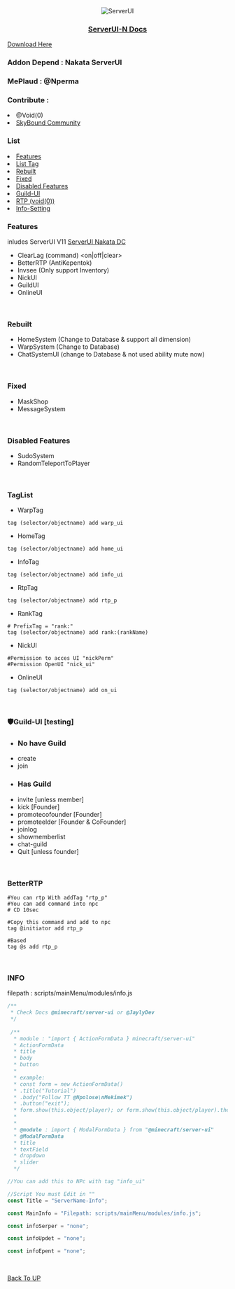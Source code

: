 <div align="center">
  <img src="https://github.com/Kocaki182/ServerUI-N/assets/129764133/6b6b60f5-d2d3-4040-b8fa-067105c0154a" alt="ServerUI"/>
  <h3 align="center"><u>ServerUI-N Docs</u></h3>
</div>
<a href="https://www.mediafire.com/file/p3rckno81pwl1c7/SERVER_UI_N_V14.zip/file">Download Here</a>
<h3>Addon Depend : Nakata ServerUI</h3>
<h3>MePlaud : @Nperma</h3>
<h3>Contribute :</h3>
<li><a>@Void(0)</a></li>
<li><a href="https://discord.gg/mgMdzHZe">SkyBound Community</a></li>


<detail>
<h3>List</h3>
<li><a href="#features">Features</a></li>
<li><a href="#taglist">List Tag</a></li>
<li><a href="#rebuilt">Rebuilt</a></li>
<li><a href="#fixed">Fixed</a></li>
<li><a href="#disabled-features">Disabled Features</a></li>
<li>
<a href="#guild-ui-testing">Guild-UI</a>
</li>
<li><a href="#betterrtp">RTP (void(0))</a></li>
<li><a href="#info">Info-Setting</a></li>
</detail>

### Features
inludes ServerUI V11 [ServerUI Nakata DC](https://discord.gg/pwfPKMpx)
- ClearLag (command) <on|off|clear>
- BetterRTP (AntiKepentok)
- Invsee (Only support Inventory)
- NickUI
- GuildUI
- OnlineUI
<br />

### Rebuilt
- HomeSystem (Change to Database & support all dimension)
- WarpSystem (Change to Database)
- ChatSystemUI (change to Database & not used ability mute now)
<br />

### Fixed
- MaskShop
- MessageSystem
<br />

### Disabled Features
- SudoSystem
- RandomTeleportToPlayer
<br />

### TagList
- WarpTag
```mcfunction
tag (selector/objectname) add warp_ui
```
- HomeTag
```mcfunction
tag (selector/objectname) add home_ui
```
- InfoTag
```mcfunction
tag (selector/objectname) add info_ui
```
- RtpTag
```mcfunction
tag (selector/objectname) add rtp_p
```
- RankTag
```mcfunction
# PrefixTag = "rank:"
tag (selector/objectname) add rank:(rankName)
```
- NickUI
```mcfunction
#Permission to acces UI "nickPerm"
#Permission OpenUI "nick_ui"
```
- OnlineUI
```mcfunction
tag (selector/objectname) add on_ui
```
<br />

### 🛡Guild-UI [testing]
- ### No have Guild
- create
- join
- ### Has Guild
- invite [unless member]
- kick [Founder]
- promotecofounder [Founder]
- promoteelder [Founder & CoFounder]
- joinlog
- showmemberlist
- chat-guild
- Quit [unless founder]
<br />

### BetterRTP
```mcfunction
#You can rtp With addTag "rtp_p"
#You can add command into npc
# CD 10sec

#Copy this command and add to npc
tag @initiator add rtp_p

#Based
tag @s add rtp_p
```
<br />

### INFO
filepath : scripts/mainMenu/modules/info.js
```javascript
/**
 * Check Docs @minecraft/server-ui or @JaylyDev
 */
 
 /**
  * module : "import { ActionFormData } minecraft/server-ui"
  * ActionFormData
  * title
  * body
  * button
  * 
  * example:
  * const form = new ActionFormData()
  * .title("Tutorial")
  * .body("Follow TT @Npolose\nMekimek")
  * .button("exit");
  * form.show(this.object/player); or form.show(this.object/player).then(res => {})
  * 
  * 
  * @module : import { ModalFormData } from "@minecraft/server-ui"
  * @ModalFormData
  * title
  * textField
  * dropdown
  * slider
  */

//You can add this to NPc with tag "info_ui"

//Script You must Edit in ""
const Title = "ServerName-Info";

const MainInfo = "Filepath: scripts/mainMenu/modules/info.js";

const infoSerper = "none";

const infoUpdet = "none";

const infoEpent = "none";
```
<br />

[Back To UP](#)
